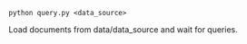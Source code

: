 
```
python query.py <data_source>
```

Load documents from data/data\_source and wait for queries.

